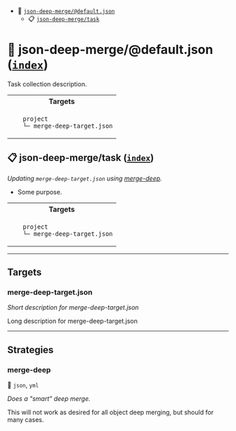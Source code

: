 - <a name="mock-plugin-task-idx-ref-json-deep-mergedefaultjson">:open_file_folder:</a> <a href="#mock-plugin-task-ref-json-deep-mergedefaultjson">`json-deep-merge/@default.json`</a>
  - <a name="mock-plugin-task-idx-ref-json-deep-mergetask">:clipboard:</a> <a href="#mock-plugin-task-ref-json-deep-mergetask">`json-deep-merge/task`</a>

# :open_file_folder: <a name="mock-plugin-task-ref-json-deep-mergedefaultjson">json-deep-merge/@default.json</a> (<a href="#mock-plugin-task-idx-ref-json-deep-mergedefaultjson">`index`</a>)

Task collection description.

<table>
  <tbody>
    <tr>
      <th>Targets</th>
    </tr>
    <tr>
      <td align="left" valign="top">
        <ul>
<code>project</code><br/>
<code>└─&nbsp;<a&nbsp;name="mock-plugin-target-ref-merge-deep-targetjson">merge-deep-target.json</a></code><br/>
        </ul>
      </td>
    </tr>
  </tbody>
</table>

## :clipboard: <a name="mock-plugin-task-ref-json-deep-mergetask">json-deep-merge/task</a> (<a href="#mock-plugin-task-idx-ref-json-deep-mergetask">`index`</a>)

_Updating `merge-deep-target.json` using <a href="#mock-plugin-strat-ref-merge-deep">merge-deep</a>._

- Some purpose.

<table>
  <tbody>
    <tr>
      <th>Targets</th>
    </tr>
    <tr>
      <td align="left" valign="top">
        <ul>
<code>project</code><br/>
<code>└─&nbsp;<a&nbsp;name="mock-plugin-target-ref-merge-deep-targetjson">merge-deep-target.json</a></code><br/>
        </ul>
      </td>
    </tr>
  </tbody>
</table>

------

## Targets

### <a name="mock-plugin-target-ref-merge-deep-targetjson">merge-deep-target.json</a>  

*Short description for merge-deep-target.json*

Long description for merge-deep-target.json

------

## Strategies

### <a name="mock-plugin-strat-ref-merge-deep">merge-deep</a>  

:small_blue_diamond: `json`, `yml`

*Does a "smart" deep merge.*

This will not work as desired for all object deep merging, but should for many cases.


